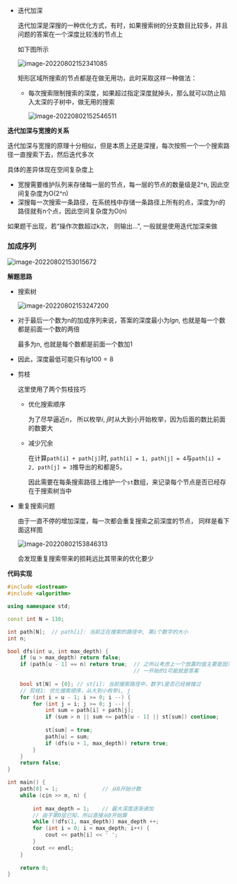 

- 迭代加深

  迭代加深是深搜的一种优化方式，有时，如果搜索树的分支数目比较多，并且问题的答案在一个深度比较浅的节点上

  如下图所示

  ![image-20220802152341085](http://www.cdn.liver0377.xyz/typora/202208021523155.png)

  矩形区域所搜索的节点都是在做无用功，此时采取这样一种做法：

  - 每次搜索限制搜索的深度，如果超过指定深度就掉头，那么就可以防止陷入太深的子树中，做无用的搜索

    ![image-20220802152546511](http://www.cdn.liver0377.xyz/typora/202208021525553.png)



**迭代加深与宽搜的关系**

迭代加深与宽搜的原理十分相似，但是本质上还是深搜，每次按照一个一个搜索路径一直搜索下去，然后迭代多次

具体的差异体现在空间复杂度上

- 宽搜需要维护队列来存储每一层的节点，每一层的节点的数量级是2^n, 因此空间复杂度为O(2^n)
- 深搜每一次搜索一条路径，在系统栈中存储一条路径上所有的点，深度为n的路径就有n个点，因此空间复杂度为O(n)



如果题干出现，若“操作次数超过k次， 则输出...", 一般就是使用迭代加深来做



### 加成序列

![image-20220802153015672](http://www.cdn.liver0377.xyz/typora/202208021530726.png)



**解题思路**

- 搜索树

  ![image-20220802153247200](http://www.cdn.liver0377.xyz/typora/202208021532235.png)

- 对于最后一个数为n的加成序列来说，答案的深度最小为$lgn$, 也就是每一个数都是前面一个数的两倍

  最多为n, 也就是每个数都是前面一个数加1

- 因此，深度最低可能只有$lg100 = 8$

- 剪枝

  这里使用了两个剪枝技巧

  - 优化搜索顺序

    为了尽早逼近$n$， 所以枚举$i$, $j$时从大到小开始枚举，因为后面的数比前面的数要大

  - 减少冗余

    在计算`path[i] + path[j]`时, `path[i] = 1, path[j] = 4`与`path[i] = 2, path[j] = 3`推导出的和都是5，

    因此需要在每条搜索路径上维护一个`st`数组，来记录每个节点是否已经存在于搜索树当中

- 重复搜索问题

  由于一直不停的增加深度，每一次都会重复搜索之前深度的节点， 同样是看下面这样图

  ![image-20220802153846313](http://www.cdn.liver0377.xyz/typora/202208021538366.png)

  会发现重复搜索带来的损耗远比其带来的优化要少

**代码实现**

```cc
#include <iostream>
#include <algorithm>

using namespace std;

const int N = 110;

int path[N];  // path[i]: 当前正在搜索的路径中, 第i个数字的大小
int n;

bool dfs(int u, int max_depth) {
    if (u > max_depth) return false;
    if (path[u - 1] == n) return true;  // 之所以考虑上一个放置的值主要是因为
                                        // 一开始的1可能就是答案
    
    bool st[N] = {0}; // st[i]: 当前搜索路径中，数字i是否已经被搜过
    // 剪枝1: 优化搜索顺序，从大到小枚举i, j
    for (int i = u - 1; i >= 0; i --) {
        for (int j = i; j >= 0; j --) {
            int sum = path[i] + path[j];
            if (sum > n || sum <= path[u - 1] || st[sum]) continue;
            
            st[sum] = true;
            path[u] = sum;
            if (dfs(u + 1, max_depth)) return true;
        }
    }
    return false;
}

int main() {
    path[0] = 1;              // 从0开始计数
    while (cin >> n, n) {
        
        int max_depth = 1;    // 最大深度逐渐递加
        // 由于第0层已知，所以直接从0开始算
        while (!dfs(1, max_depth)) max_depth ++;
        for (int i = 0; i < max_depth; i++) {
            cout << path[i] << ' ';
        }
        cout << endl;
    }  
    
    return 0;
}
```

